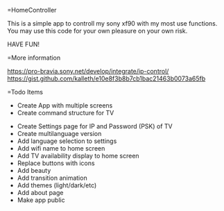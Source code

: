 =HomeController

This is a simple app to controll my sony xf90 with my most use functions. You may use this code for your own pleasure on your own risk.

HAVE FUN!

=More information

https://pro-bravia.sony.net/develop/integrate/ip-control/
https://gist.github.com/kalleth/e10e8f3b8b7cb1bac21463b0073a65fb

=Todo Items

+ Create App with multiple screens
+ Create command structure for TV
- Create Settings page for IP and Password (PSK) of TV
- Create multilanguage version
- Add language selection to settings
- Add wifi name to home screen
- Add TV availability display to home screen
- Replace buttons with icons
- Add beauty
- Add transition animation
- Add themes (light/dark/etc)
- Add about page
- Make app public


